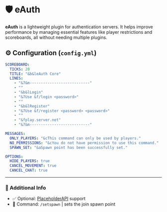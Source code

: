 # 🛡️ eAuth

**eAuth** is a lightweight plugin for authentication servers. It helps improve performance by managing essential features like player restrictions and scoreboards, all without needing multiple plugins.

## ⚙️ Configuration (`config.yml`)

```yaml
SCOREBOARD:
  TICKS: 20
  TITLE: "&b&leAuth Core"
  LINES:
    - "&7&m---------------------------"
    - ""
    - "&b&lLogin"
    - "&7Use &f/login <password>"
    - ""
    - "&b&lRegister"
    - "&7Use &f/register <password> <password>"
    - ""
    - "&fplay.server.net"
    - "&7&m---------------------------"

MESSAGES:
  ONLY_PLAYERS: "&cThis command can only be used by players."
  NO_PERMISSIONS: "&cYou do not have permission to use this command."
  SPAWN_SET: "&aSpawn point has been successfully set."

OPTIONS:
  HIDE_PLAYERS: true
  CANCEL_MOVEMENT: true
  CANCEL_CHAT: true
```

---

### 📌 Additional Info
* ✅ Optional: [PlaceholderAPI](https://www.spigotmc.org/resources/placeholderapi.6245/) support
* 🧪 Command: `/setspawn` | sets the join spawn point